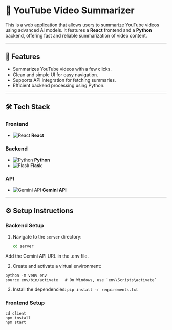 # 🎥 YouTube Video Summarizer

This is a web application that allows users to summarize YouTube videos using advanced AI models. It features a **React** frontend and a **Python** backend, offering fast and reliable summarization of video content.

---

## 🚀 Features

- Summarizes YouTube videos with a few clicks.
- Clean and simple UI for easy navigation.
- Supports API integration for fetching summaries.
- Efficient backend processing using Python.

---

## 🛠️ Tech Stack

### Frontend

- ![React](https://img.shields.io/badge/React-20232A?style=for-the-badge&logo=react&logoColor=61DAFB) **React**

### Backend

- ![Python](https://img.shields.io/badge/Python-3670A0?style=for-the-badge&logo=python&logoColor=ffdd54) **Python**
- ![Flask](https://img.shields.io/badge/Flask-000000?style=for-the-badge&logo=flask&logoColor=white) **Flask**

### API

- ![Gemini API](https://img.shields.io/badge/API-Gemini-blue?style=for-the-badge) **Gemini API**

---

## ⚙️ Setup Instructions

### Backend Setup

1. Navigate to the `server` directory:
   ```bash
   cd server
   ```
Add the Gemini API URL in the .env file.

2. Create and activate a virtual environment:

```
python -m venv env
source env/bin/activate   # On Windows, use `env\Scripts\activate`
```


3. Install the dependencies:
```pip install -r requirements.txt```

### Frontend Setup
```
cd client
npm install
npm start
```



